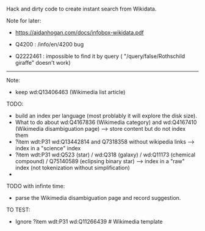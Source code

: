 Hack and dirty code to create instant search from Wikidata.

Note for later:
* https://aidanhogan.com/docs/infobox-wikidata.pdf


* Q4200 : /info/en/4200 bug
* Q2222461 : impossible to find it by query ( "/query/false/Rothschild giraffe" doesn't work)


----

Note:
* keep wd:Q13406463 (Wikimedia list article)

TODO:
* build an index per language (most problably it will explore the disk size).
* What to do about wd:Q4167836 (Wikimedia category) and wd:Q4167410 (Wikimedia disambiguation page) 
    --> store content but do not index them
* ?item wdt:P31 wd:Q13442814 and Q7318358 without wikipedia links
    --> index in a "science" index
* ?item wdt:P31 wd:Q523 (star) / wd:Q318 (galaxy) / wd:Q11173 (chemical compound) / Q75140589 (eclipsing binary star)
    --> index in a "raw" index (not tokenization without simplification)
* 


TODO with infinte time:
* parse the Wikimedia disambiguation page and record suggestion.

TO TEST:
* Ignore ?item wdt:P31 wd:Q11266439 # Wikimedia template
